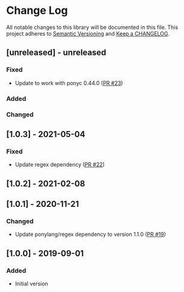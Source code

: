# Change Log

All notable changes to this library will be documented in this file. This project adheres to [Semantic Versioning](http://semver.org/) and [Keep a CHANGELOG](http://keepachangelog.com/).

## [unreleased] - unreleased

### Fixed

- Update to work with ponyc 0.44.0 ([PR #23](https://github.com/ponylang/glob/pull/23))

### Added


### Changed


## [1.0.3] - 2021-05-04

### Fixed

- Update regex dependency ([PR #22](https://github.com/ponylang/glob/pull/22))

## [1.0.2] - 2021-02-08

## [1.0.1] - 2020-11-21

### Changed

- Update ponylang/regex dependency to version 1.1.0 ([PR #19](https://github.com/ponylang/glob/pull/19))

## [1.0.0] - 2019-09-01

### Added

- Initial version


